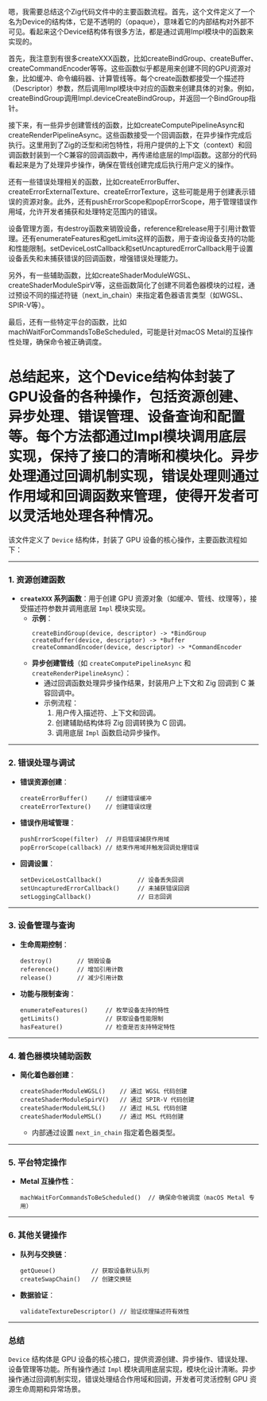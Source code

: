嗯，我需要总结这个Zig代码文件中的主要函数流程。首先，这个文件定义了一个名为Device的结构体，它是不透明的（opaque），意味着它的内部结构对外部不可见。看起来这个Device结构体有很多方法，都是通过调用Impl模块中的函数来实现的。

首先，我注意到有很多createXXX函数，比如createBindGroup、createBuffer、createCommandEncoder等等。这些函数似乎都是用来创建不同的GPU资源对象，比如缓冲、命令编码器、计算管线等。每个create函数都接受一个描述符（Descriptor）参数，然后调用Impl模块中对应的函数来创建具体的对象。例如，createBindGroup调用Impl.deviceCreateBindGroup，并返回一个BindGroup指针。

接下来，有一些异步创建管线的函数，比如createComputePipelineAsync和createRenderPipelineAsync。这些函数接受一个回调函数，在异步操作完成后执行。这里用到了Zig的泛型和闭包特性，将用户提供的上下文（context）和回调函数封装到一个C兼容的回调函数中，再传递给底层的Impl函数。这部分的代码看起来是为了处理异步操作，确保在管线创建完成后执行用户定义的操作。

还有一些错误处理相关的函数，比如createErrorBuffer、createErrorExternalTexture、createErrorTexture，这些可能是用于创建表示错误的资源对象。此外，还有pushErrorScope和popErrorScope，用于管理错误作用域，允许开发者捕获和处理特定范围内的错误。

设备管理方面，有destroy函数来销毁设备，reference和release用于引用计数管理。还有enumerateFeatures和getLimits这样的函数，用于查询设备支持的功能和性能限制。setDeviceLostCallback和setUncapturedErrorCallback用于设置设备丢失和未捕获错误的回调函数，增强错误处理能力。

另外，有一些辅助函数，比如createShaderModuleWGSL、createShaderModuleSpirV等，这些函数简化了创建不同着色器模块的过程，通过预设不同的描述符链（next_in_chain）来指定着色器语言类型（如WGSL、SPIR-V等）。

最后，还有一些特定平台的函数，比如machWaitForCommandsToBeScheduled，可能是针对macOS Metal的互操作性处理，确保命令被正确调度。

总结起来，这个Device结构体封装了GPU设备的各种操作，包括资源创建、异步处理、错误管理、设备查询和配置等。每个方法都通过Impl模块调用底层实现，保持了接口的清晰和模块化。异步处理通过回调机制实现，错误处理则通过作用域和回调函数来管理，使得开发者可以灵活地处理各种情况。
================================================
该文件定义了 `Device` 结构体，封装了 GPU 设备的核心操作，主要函数流程如下：

---

### **1. 资源创建函数**
- **`createXXX` 系列函数**：用于创建 GPU 资源对象（如缓冲、管线、纹理等），接受描述符参数并调用底层 `Impl` 模块实现。
  - **示例**：
    ```zig
    createBindGroup(device, descriptor) -> *BindGroup
    createBuffer(device, descriptor) -> *Buffer
    createCommandEncoder(device, descriptor) -> *CommandEncoder
    ```
  - **异步创建管线**（如 `createComputePipelineAsync` 和 `createRenderPipelineAsync`）：
    - 通过回调函数处理异步操作结果，封装用户上下文和 Zig 回调到 C 兼容回调中。
    - 示例流程：
      1. 用户传入描述符、上下文和回调。
      2. 创建辅助结构体将 Zig 回调转换为 C 回调。
      3. 调用底层 `Impl` 函数启动异步操作。

---

### **2. 错误处理与调试**
- **错误资源创建**：
  ```zig
  createErrorBuffer()     // 创建错误缓冲
  createErrorTexture()    // 创建错误纹理
  ```
- **错误作用域管理**：
  ```zig
  pushErrorScope(filter)  // 开启错误捕获作用域
  popErrorScope(callback) // 结束作用域并触发回调处理错误
  ```
- **回调设置**：
  ```zig
  setDeviceLostCallback()          // 设备丢失回调
  setUncapturedErrorCallback()     // 未捕获错误回调
  setLoggingCallback()             // 日志回调
  ```

---

### **3. 设备管理与查询**
- **生命周期控制**：
  ```zig
  destroy()       // 销毁设备
  reference()     // 增加引用计数
  release()       // 减少引用计数
  ```
- **功能与限制查询**：
  ```zig
  enumerateFeatures()     // 枚举设备支持的特性
  getLimits()             // 获取设备性能限制
  hasFeature()            // 检查是否支持特定特性
  ```

---

### **4. 着色器模块辅助函数**
- **简化着色器创建**：
  ```zig
  createShaderModuleWGSL()    // 通过 WGSL 代码创建
  createShaderModuleSpirV()   // 通过 SPIR-V 代码创建
  createShaderModuleHLSL()    // 通过 HLSL 代码创建
  createShaderModuleMSL()     // 通过 MSL 代码创建
  ```
  - 内部通过设置 `next_in_chain` 指定着色器类型。

---

### **5. 平台特定操作**
- **Metal 互操作性**：
  ```zig
  machWaitForCommandsToBeScheduled()  // 确保命令被调度（macOS Metal 专用）
  ```

---

### **6. 其他关键操作**
- **队列与交换链**：
  ```zig
  getQueue()          // 获取设备默认队列
  createSwapChain()   // 创建交换链
  ```
- **数据验证**：
  ```zig
  validateTextureDescriptor() // 验证纹理描述符有效性
  ```

---

### **总结**
`Device` 结构体是 GPU 设备的核心接口，提供资源创建、异步操作、错误处理、设备管理等功能。所有操作通过 `Impl` 模块调用底层实现，模块化设计清晰。异步操作通过回调机制实现，错误处理结合作用域和回调，开发者可灵活控制 GPU 资源生命周期和异常场景。